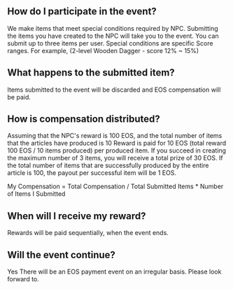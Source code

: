 ## How do I participate in the event?
We make items that meet special conditions required by NPC. Submitting the items you have created to the NPC will take you to the event.
You can submit up to three items per user.
Special conditions are specific Score ranges. For example, (2-level Wooden Dagger - score 12% ~ 15%)

## What happens to the submitted item?
Items submitted to the event will be discarded and EOS compensation will be paid.

## How is compensation distributed?
Assuming that the NPC's reward is 100 EOS, and the total number of items that the articles have produced is 10
Reward is paid for 10 EOS (total reward 100 EOS / 10 items produced) per produced item.
If you succeed in creating the maximum number of 3 items, you will receive a total prize of 30 EOS.
If the total number of items that are successfully produced by the entire article is 100, the payout per successful item will be 1 EOS.

My Compensation = Total Compensation / Total Submitted Items * Number of Items I Submitted

## When will I receive my reward?
Rewards will be paid sequentially, when the event ends.

## Will the event continue?
Yes There will be an EOS payment event on an irregular basis. Please look forward to.
